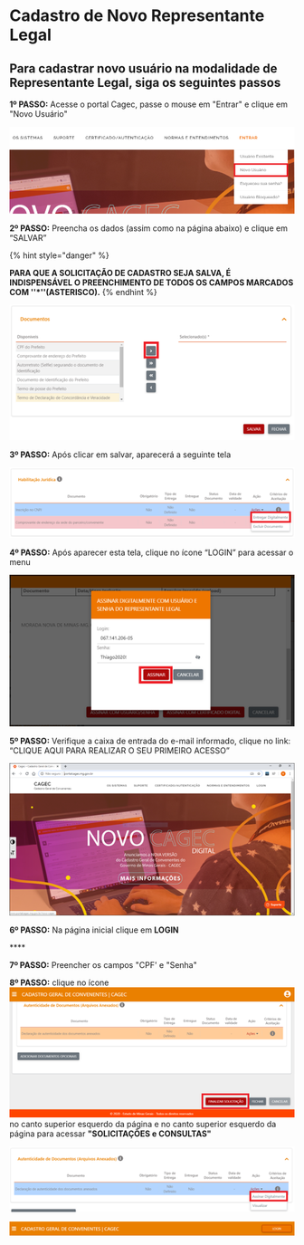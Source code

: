 # Cadastro de Novo Representante Legal

## Para cadastrar novo usuário na modalidade de Representante Legal, siga os seguintes passos

**1º PASSO:** Acesse o portal Cagec, passe o mouse em "Entrar" e clique em "Novo Usuário"

 

![](../../../.gitbook/assets/image%20%2868%29.png)

**2º PASSO:** Preencha os dados \(assim como na página abaixo\) e clique em “SALVAR”

{% hint style="danger" %}

**PARA QUE A SOLICITAÇÃO DE CADASTRO SEJA SALVA, É INDISPENSÁVEL O PREENCHIMENTO DE TODOS OS CAMPOS MARCADOS COM  ''\*''\(ASTERISCO\).**
{% endhint %}

![](../../../.gitbook/assets/image%20%2870%29.png)

**3º PASSO:** Após clicar em salvar, aparecerá a seguinte tela

![](../../../.gitbook/assets/image%20%2854%29.png)

**4º PASSO:**  Após aparecer esta tela, clique no ícone “LOGIN” para acessar o menu

![](../../../.gitbook/assets/image%20%2846%29.png)

**5º PASSO:** Verifique a caixa de entrada do e-mail informado, clique no link: “CLIQUE AQUI PARA REALIZAR O SEU PRIMEIRO ACESSO”

![](../../../.gitbook/assets/image%20%2841%29.png)

**6º PASSO:** 
Na página inicial clique em **LOGIN**

\*\*\*\*

**7º PASSO:** 
Preencher os campos "CPF' e "Senha"



**8º PASSO:** 
clique no ícone ![](../../../.gitbook/assets/image%20%2842%29.png) no canto superior esquerdo da página e no canto superior esquerdo da página para acessar   **"SOLICITAÇÕES e CONSULTAS"**

![](../../../.gitbook/assets/image%20%2867%29.png)

![](../../../.gitbook/assets/image%20%2821%29.png)


